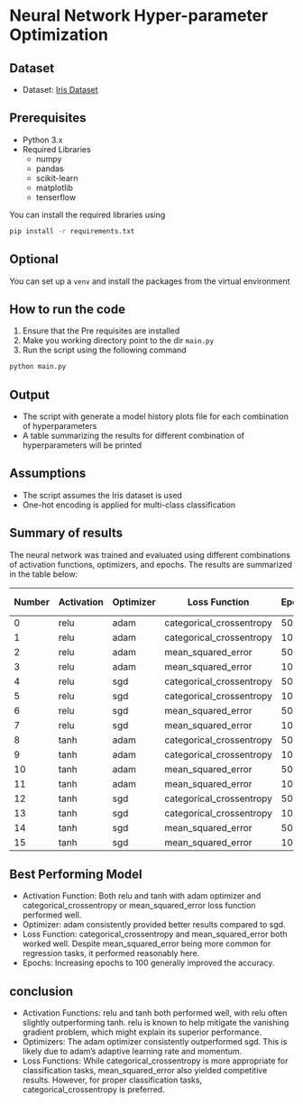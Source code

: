 # Neural Network Hyper-parameter Optimization

## Dataset
- Dataset: [Iris Dataset](https://archive.ics.uci.edu/ml/datasets/iris)

## Prerequisites
- Python 3.x
- Required Libraries
  - numpy
  - pandas
  - scikit-learn
  - matplotlib
  - tenserflow

You can install the required libraries using

```bash
pip install -r requirements.txt
```
## Optional
You can set up a `venv` and install the packages from the virtual environment

## How to run the code
1. Ensure that the Pre requisites are installed
2. Make you working directory point to the dir `main.py` 
3. Run the script using the following command

```bash
python main.py
```

## Output
- The script with generate a model history plots file for each combination of hyperparameters
- A table summarizing the results for different combination of hyperparameters will be printed

## Assumptions

- The script assumes the Iris dataset is used
- One-hot encoding is applied for multi-class classification

## Summary of results
The neural network was trained and evaluated using different combinations of activation functions, optimizers, and epochs. 
The results are summarized in the table below:

|   Number     | Activation| Optimizer | Loss Function            | Epochs     | Training Accuracy  | Testing Accuracy | Training Loss  | Testing Loss  |
|--------------|-----------|-----------|--------------------------|------------|--------------------|------------------|----------------|---------------|
| 0            | relu      | adam      | categorical_crossentropy | 50         | 0.891667           | 0.866667         | 0.287834       | 0.283418      |
| 1            | relu      | adam      | categorical_crossentropy | 100        | 0.958333           | 1.000000         | 0.227138       | 0.203218      |
| 2            | relu      | adam      | mean_squared_error       | 50         | 0.958333           | 0.933333         | 0.056984       | 0.055421      |
| 3            | relu      | adam      | mean_squared_error       | 100        | 0.966667           | 1.000000         | 0.038003       | 0.036220      |
| 4            | relu      | sgd       | categorical_crossentropy | 50         | 0.816667           | 0.866667         | 0.399181       | 0.397938      |
| 5            | relu      | sgd       | categorical_crossentropy | 100        | 0.966667           | 0.966667         | 0.334597       | 0.316408      |
| 6            | relu      | sgd       | mean_squared_error       | 50         | 0.783333           | 0.633333         | 0.175331       | 0.188510      |
| 7            | relu      | sgd       | mean_squared_error       | 100        | 0.733333           | 0.800000         | 0.123326       | 0.117749      |
| 8            | tanh      | adam      | categorical_crossentropy | 50         | 0.958333           | 0.966667         | 0.255715       | 0.253078      |
| 9            | tanh      | adam      | categorical_crossentropy | 100        | 0.958333           | 1.000000         | 0.207088       | 0.205845      |
| 10           | tanh      | adam      | mean_squared_error       | 50         | 0.883333           | 0.900000         | 0.067284       | 0.067126      |
| 11           | tanh      | adam      | mean_squared_error       | 100        | 0.966667           | 1.000000         | 0.017484       | 0.010669      |
| 12           | tanh      | sgd       | categorical_crossentropy | 50         | 0.916667           | 0.900000         | 0.280519       | 0.273218      |
| 13           | tanh      | sgd       | categorical_crossentropy | 100        | 0.941667           | 0.900000         | 0.270102       | 0.267448      |
| 14           | tanh      | sgd       | mean_squared_error       | 50         | 0.700000           | 0.800000         | 0.118937       | 0.122001      |
| 15           | tanh      | sgd       | mean_squared_error       | 100        | 0.933333           | 0.900000         | 0.071300       | 0.069177      |

## Best Performing Model
- Activation Function: Both relu and tanh with adam optimizer and categorical_crossentropy or mean_squared_error loss function performed well.
- Optimizer: adam consistently provided better results compared to sgd.
- Loss Function: categorical_crossentropy and mean_squared_error both worked well. Despite mean_squared_error being more common for regression tasks, it performed reasonably here.
- Epochs: Increasing epochs to 100 generally improved the accuracy.

## conclusion

- Activation Functions: relu and tanh both performed well, with relu often slightly outperforming tanh. relu is known to help mitigate the vanishing gradient problem, which might explain its superior performance.
- Optimizers: The adam optimizer consistently outperformed sgd. This is likely due to adam’s adaptive learning rate and momentum.
- Loss Functions: While categorical_crossentropy is more appropriate for classification tasks, mean_squared_error also yielded competitive results. However, for proper classification tasks, categorical_crossentropy is preferred.